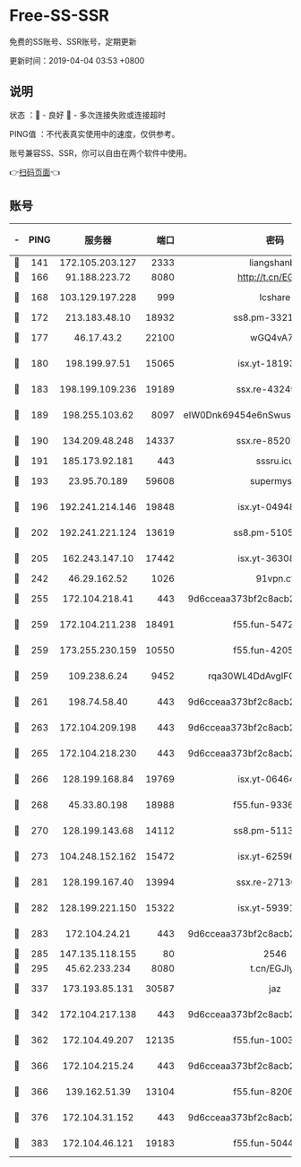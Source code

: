 # Free-SS-SSR

免费的SS账号、SSR账号，定期更新

更新时间：2019-04-04 03:53 +0800

## 说明

状态     ：🙂 - 良好 🙁 - 多次连接失败或连接超时

PING值   ：不代表真实使用中的速度，仅供参考。

账号兼容SS、SSR，你可以自由在两个软件中使用。

👉[扫码页面](https://liesauer.github.io/Free-SS-SSR/)👈

## 账号

|-|PING|服务器|端口|密码|加密方式|区域|
|:----:|:----:|:-----:|-----:|:----:|:----:|:----:|
|🙂|141|172.105.203.127|2333|liangshanbo|chacha20|JP|
|🙂|166|91.188.223.72|8080|http://t.cn/EGJIyrl|rc4-md5|RU|
|🙂|168|103.129.197.228|999|lcshare|aes-256-cfb|US|
|🙂|172|213.183.48.10|18932|ss8.pm-33211781|rc4-md5|RU|
|🙂|177|46.17.43.2|22100|wGQ4vA7D|aes-256-gcm|RU|
|🙂|180|198.199.97.51|15065|isx.yt-18193604|aes-256-cfb|US|
|🙂|183|198.199.109.236|19189|ssx.re-43249557|aes-256-cfb|US|
|🙂|189|198.255.103.62|8097|eIW0Dnk69454e6nSwuspv9DmS201tQ0D|aes-256-cfb|US|
|🙂|190|134.209.48.248|14337|ssx.re-85207480|aes-256-cfb|US|
|🙂|191|185.173.92.181|443|sssru.icu|rc4-md5|RU|
|🙂|193|23.95.70.189|59608|supermyssr|chacha20-ietf|US|
|🙂|196|192.241.214.146|19848|isx.yt-04948668|aes-256-cfb|US|
|🙂|202|192.241.221.124|13619|ss8.pm-51057962|aes-256-cfb|US|
|🙂|205|162.243.147.10|17442|isx.yt-36308071|aes-256-cfb|US|
|🙂|242|46.29.162.52|1026|91vpn.cf|rc4-md5|RU|
|🙂|255|172.104.218.41|443|9d6cceaa373bf2c8acb22e60b6a58be6|aes-256-cfb|US|
|🙂|259|172.104.211.238|18491|f55.fun-54724290|aes-256-cfb|US|
|🙂|259|173.255.230.159|10550|f55.fun-42056790|aes-256-cfb|US|
|🙂|259|109.238.6.24|9452|rqa30WL4DdAvgIFG6Fs3znzTa|aes-256-cfb|FR|
|🙂|261|198.74.58.40|443|9d6cceaa373bf2c8acb22e60b6a58be6|aes-256-cfb|US|
|🙂|263|172.104.209.198|443|9d6cceaa373bf2c8acb22e60b6a58be6|aes-256-cfb|US|
|🙂|265|172.104.218.230|443|9d6cceaa373bf2c8acb22e60b6a58be6|aes-256-cfb|US|
|🙂|266|128.199.168.84|19769|isx.yt-06464795|aes-256-cfb|SG|
|🙂|268|45.33.80.198|18988|f55.fun-93362245|aes-256-cfb|US|
|🙂|270|128.199.143.68|14112|ss8.pm-51133545|aes-256-cfb|SG|
|🙂|273|104.248.152.162|15472|isx.yt-62596882|aes-256-cfb|SG|
|🙂|281|128.199.167.40|13994|ssx.re-27130562|aes-256-cfb|SG|
|🙂|282|128.199.221.150|15322|isx.yt-59391923|aes-256-cfb|SG|
|🙂|283|172.104.24.21|443|9d6cceaa373bf2c8acb22e60b6a58be6|aes-256-cfb|US|
|🙂|285|147.135.118.155|80|2546|chacha20|US|
|🙂|295|45.62.233.234|8080|t.cn/EGJIyrl|rc4-md5|CA|
|🙂|337|173.193.85.131|30587|jaz|aes-256-cfb|US|
|🙂|342|172.104.217.138|443|9d6cceaa373bf2c8acb22e60b6a58be6|aes-256-cfb|US|
|🙂|362|172.104.49.207|12135|f55.fun-10038011|aes-256-cfb|SG|
|🙂|366|172.104.215.24|443|9d6cceaa373bf2c8acb22e60b6a58be6|aes-256-cfb|US|
|🙂|366|139.162.51.39|13104|f55.fun-82060458|aes-256-cfb|SG|
|🙂|376|172.104.31.152|443|9d6cceaa373bf2c8acb22e60b6a58be6|aes-256-cfb|US|
|🙂|383|172.104.46.121|19183|f55.fun-50446313|aes-256-cfb|SG|

